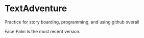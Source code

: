 # TextAdventure
Practice for story boarding, programming, and using github overall

Face Palm Is the most recent version.
